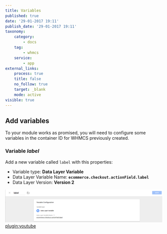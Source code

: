 ```yaml
---
title: Variables
published: true
date: '29-01-2017 19:11'
publish_date: '29-01-2017 19:11'
taxonomy:
    category:
        - docs
    tag:
        - whmcs
    service:
        - app
external_links:
    process: true
    title: false
    no_follow: true
    target: _blank
    mode: active
visible: true
---
```


## Add variables

To your module works as promised, you will need to configure some variables in the container ID for WHMCS previously created.

### Variable _label_

Add a new variable called ```label``` with this properties:
* Variable type: **Data Layer Variable**
* Data Layer Variable Name: **```ecommerce.checkout.actionField.label```**
* Data Layer Version: **Version 2**

![](variable-label.png)
[plugin:youtube](https://youtu.be/cvNFem-Z_I4)